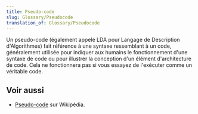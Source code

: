 ```yaml
---
title: Pseudo-code
slug: Glossary/Pseudocode
translation_of: Glossary/Pseudocode
---
```


Un pseudo-code (également appelé LDA pour Langage de Description d'Algorithmes) fait référence à une syntaxe ressemblant à un code, généralement utilisée pour indiquer aux humains le fonctionnement d'une syntaxe de code ou pour illustrer la conception d'un élément d'architecture de code. Cela ne fonctionnera pas si vous essayez de l'exécuter comme un véritable code.

## Voir aussi

- [Pseudo-code](https://fr.wikipedia.org/wiki/Pseudo-code) sur Wikipédia.
